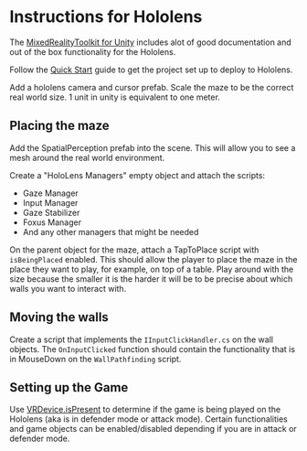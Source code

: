 # Instructions for Hololens
The [MixedRealityToolkit for Unity](https://github.com/Microsoft/MixedRealityToolkit-Unity) includes alot of good documentation and out of the box functionality for the Hololens.

Follow the [Quick Start](https://github.com/Microsoft/MixedRealityToolkit-Unity/blob/master/GettingStarted.md) guide to get the project set up to deploy to Hololens.

Add a hololens camera and cursor prefab.
Scale the maze to be the correct real world size. 1 unit in unity is equivalent to one meter. 

## Placing the maze
Add the SpatialPerception prefab into the scene. This will allow you to see a mesh around the real world environment.

Create a "HoloLens Managers" empty object and attach the scripts:
- Gaze Manager
- Input Manager
- Gaze Stabilizer
- Foxus Manager
- And any other managers that might be needed

On the parent object for the maze, attach a TapToPlace script with `isBeingPlaced` enabled. This should allow the player to place the maze in the place they want to play, for example, on top of a table. Play around with the size because the smaller it is the harder it will be to be precise about which walls you want to interact with.

## Moving the walls
Create a script that implements the `IInputClickHandler.cs` on the wall objects.
The `OnInputClicked` function should contain the functionality that is in MouseDown on the `WallPathfinding` script.

## Setting up the Game
Use [VRDevice.isPresent](https://docs.unity3d.com/530/Documentation/ScriptReference/VR.VRDevice-isPresent.html) to determine if the game is being played on the Hololens (aka is in defender mode or attack mode).  Certain functionalities and game objects can be enabled/disabled depending if you are in attack or defender mode.


